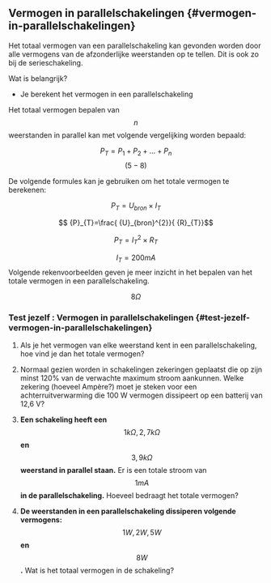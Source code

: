 ## Vermogen in parallelschakelingen {#vermogen-in-parallelschakelingen}

Het totaal vermogen van een parallelschakeling kan gevonden worden door alle vermogens van de afzonderlijke weerstanden op te tellen. Dit is ook zo bij de serieschakeling.

Wat is belangrijk?

*   Je berekent het vermogen in een parallelschakeling

Het totaal vermogen bepalen van $$ n$$ weerstanden in parallel kan met volgende vergelijking worden bepaald:

$$ {\mathit{P}}_{\mathit{T}}={\mathit{P}}_{1}+{\mathit{P}}_{2}+\dots +{\mathit{P}}_{\mathit{n}}$$ $$ (5-8)$$

De volgende formules kan je gebruiken om het totale vermogen te berekenen:

$$ {P}_{T}={U}_{bron}\times {I}_{T}$$

$$ {P}_{T}=\frac{ {U}_{bron}^{2}}{ {R}_{T}}$$

$$ {P}_{T}={I}_{ T}^{2}\times {R}_{T}$$

$$ {I}_{T}=200 mA $$ Volgende rekenvoorbeelden geven je meer inzicht in het bepalen van het totale vermogen in een parallelschakeling.

$$ 8 \Omega $$

### Test jezelf : Vermogen in parallelschakelingen {#test-jezelf-vermogen-in-parallelschakelingen}

1.  Als je het vermogen van elke weerstand kent in een parallelschakeling, hoe vind je dan het totale vermogen?

2.  Normaal gezien worden in schakelingen zekeringen geplaatst die op zijn minst 120% van de verwachte maximum stroom aankunnen. Welke zekering (hoeveel Ampère?) moet je steken voor een achterruitverwarming die 100 W vermogen dissipeert op een batterij van 12,6 V?

3.  **Een schakeling heeft een** $$ 1\mathit{ }\mathit{k}\mathit{\Omega },\mathit{ }\mathrm{2,7}\mathit{ }\mathit{k}\mathit{\Omega }$$ **en** $$ \mathrm{3,9}\mathit{ }\mathit{k}\mathit{\Omega }$$ **weerstand in parallel staan.** Er is een totale stroom van $$ 1\mathit{ }\mathit{m}\mathit{A}$$ **in de parallelschakeling.** Hoeveel bedraagt het totale vermogen?

4.  **De weerstanden in een parallelschakeling dissiperen volgende vermogens:** $$ 1\mathit{ }\mathit{W},\mathit{ }2\mathit{ }\mathit{W},\mathit{ }5\mathit{ }\mathit{W}$$ **en** $$ 8\mathit{ }\mathit{W}$$ **.** Wat is het totaal vermogen in de schakeling?
